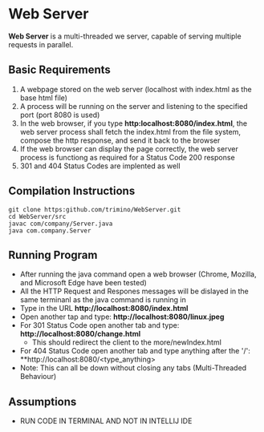 # Web Server

**Web Server** is a multi-threaded we server, capable of serving multiple requests in parallel.



## Basic Requirements
1. A webpage stored on the web server (localhost with index.html as the base html file)
2. A process will be running on the server and listening to the specified port (port 8080 is used)
3. In the web browser, if you type **http:localhost:8080/index.html**, the web server process shall fetch the index.html from the file system, compose the http response, and send it back to the browser
4. If the web browser can display the page correctly, the web server process is functiong as required for a Status Code 200 response
5. 301 and 404 Status Codes are implented as well


## Compilation Instructions

    git clone https:github.com/trimino/WebServer.git
    cd WebServer/src
    javac com/company/Server.java
    java com.company.Server
 

## Running Program 
* After running the java command open a web browser (Chrome, Mozilla, and Microsoft Edge have been tested)
* All the HTTP Request and Respones messages will be dislayed in the same terminanl as the java command is running in
* Type in the URL **http://localhost:8080/index.html** 
* Open another tap and type: **http://localhost:8080/linux.jpeg**
* For 301 Status Code open another tab and type: **http://localhost:8080/change.html**
  * This should redirect the client to the more/newIndex.html
 * For 404 Status Code open another tab and type anything after the '/': **http://localhost:8080/<type_anything> 
* Note: This can all be down without closing any tabs (Multi-Threaded Behaviour)
  
  
## Assumptions
* RUN CODE IN TERMINAL AND NOT IN INTELLIJ IDE
